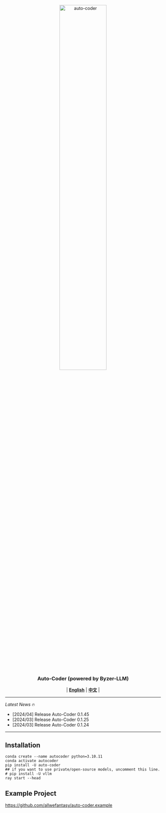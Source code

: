 <p align="center">
  <picture>    
    <img alt="auto-coder" src="./logo/auto-coder.jpeg" width=55%>
  </picture>
</p>

<h3 align="center">
Auto-Coder (powered by Byzer-LLM)
</h3>

<p align="center">
| <a href="./docs/en"><b>English</b></a> | <a href="./docs/zh"><b>中文</b></a> |

</p>

---

*Latest News* 🔥

- [2024/04] Release Auto-Coder 0.1.45
- [2024/03] Release Auto-Coder 0.1.25
- [2024/03] Release Auto-Coder 0.1.24

---


## Installation

```shell
conda create --name autocoder python=3.10.11
conda activate autocoder
pip install -U auto-coder
## if you want to use private/open-source models, uncomment this line.
# pip install -U vllm
ray start --head
```

## Example Project

https://github.com/allwefantasy/auto-coder.example
